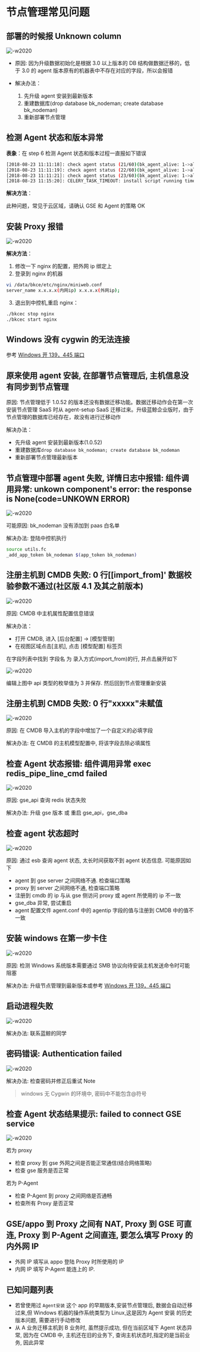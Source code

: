 # 节点管理常见问题

## 部署的时候报 Unknown column

![-w2020](../assets/15318834424275.png)

- 原因: 因为升级数据初始化是根据 3.0 以上版本的 DB 结构做数据迁移的，低于 3.0 的 agent 版本原有的机器表中不存在对应的字段，所以会报错

- 解决办法：
	1. 先升级 agent 安装到最新版本
	2. 重建数据库(drop database bk_nodeman; create database bk_nodeman)
	3. 重新部署节点管理

## 检测 Agent 状态和版本异常

**表象**：在 step 6 检测 Agent 状态和版本过程一直报如下错误

```bash
[2018-08-23 11:11:18]: check agent status (21/60)(bk_agent_alive: 1->alive, 0->dead):0
[2018-08-23 11:11:19]: check agent status (22/60)(bk_agent_alive: 1->alive, 0->dead):0
[2018-08-23 11:11:21]: check agent status (23/60)(bk_agent_alive: 1->alive, 0->dead):0
[2018-08-23 11:15:20]: CELERY_TASK_TIMEOUT: install script running timeout(600s)，install failed，please connect us
```

**解决方法**：

此种问题，常见于云区域，请确认 GSE 和 Agent 的策略 OK

## 安装 Proxy 报错

![-w2020](../assets/1535613920390.png)

**解决方法**：

1. 修改一下 nginx 的配置，把外网 ip 绑定上
2. 登录到 nginx 的机器

```bash
vi /data/bkce/etc/nginx/miniweb.conf
server_name x.x.x.x(内网ip) x.x.x.x(外网ip);
```

3. 退出到中控机,重启 nginx：

```bash
./bkcec stop nginx
./bkcec start nginx
```

## Windows 没有 cygwin 的无法连接

参考 [Windows 开 139，445 端口](6.0/节点管理/附录/smb.md)

## 原来使用 agent 安装, 在部署节点管理后, 主机信息没有同步到节点管理

原因: 节点管理低于 1.0.52 的版本还没有数据迁移功能。数据迁移动作会在第一次安装节点管理 SaaS 时从 agent-setup SaaS 迁移过来。升级蓝鲸企业版时，由于节点管理的数据库已经存在，故没有进行迁移动作

解决办法：

- 先升级 agent 安装到最新版本(1.0.52)
- 重建数据库`drop database bk_nodeman; create database bk_nodeman`
- 重新部署节点管理最新版本

## 节点管理中部署 agent 失败, 详情日志中报错: 组件调用异常: unkown component's error: the response is None(code=UNKOWN ERROR)

![-w2020](../assets/1535613594508.png)

可能原因: bk_nodeman 没有添加到 paas 白名单

解决办法: 登陆中控机执行

```bash
source utils.fc
_add_app_token bk_nodeman $(app_token bk_nodeman)
```

## 注册主机到 CMDB 失败: 0 行[[import_from]' 数据校验参数不通过(社区版 4.1 及其之前版本)

![-w2020](../assets/15318845967497.jpg)

原因: CMDB 中主机属性配置信息错误

解决办法：

- 打开 CMDB, 进入 [后台配置] -> [模型管理]
- 在视图区域点击[主机], 点击 [模型配置] 标签页

在字段列表中找到 字段名 为 录入方式(import_from)的行, 并点击展开如下

![-w2020](../assets/15318847114893.jpg)

编辑上图中 api 类型的枚举值为 3 并保存. 然后回到节点管理重新安装

## 注册主机到 CMDB 失败: 0 行"xxxxx"未赋值

![-w2020](../assets/15318848260214.png)

原因: 在 CMDB 导入主机的字段中增加了一个自定义的必填字段

解决办法: 在 CMDB 的主机模型配置中, 将该字段去除必填属性

## 检查 Agent 状态报错: 组件调用异常 exec redis_pipe_line_cmd failed

![-w2020](../assets/15318862302643.png)

原因: gse_api 查询 redis 状态失败

解决办法:
升级 gse 版本 或 重启 gse_api，gse_dba

## 检查 agent 状态超时

![-w2020](../assets/15318864938300.jpg)

原因: 通过 esb 查询 agent 状态, 太长时间获取不到 agent 状态信息. 可能原因如下

- agent 到 gse server 之间网络不通. 检查端口策略
- proxy 到 server 之间网络不通, 检查端口策略
- 注册到 cmdb 的 ip 与从 gse 侧访问 proxy 或 agent 所使用的 ip 不一致
- gse_dba 异常, 尝试重启
- agent 配置文件 agent.conf 中的 agentip 字段的值与注册到 CMDB 中的值不一致

## 安装 windows 在第一步卡住

![-w2020](../assets/15318885055901.jpg)

原因: 检测 Windows 系统版本需要通过 SMB 协议向待安装主机发送命令时可能阻塞

解决办法: 升级节点管理到最新版本或参考 [Windows 开 139，445 端口](6.0/节点管理/附录/smb.md)

## 启动进程失败

![-w2020](../assets/15315097172270.jpg)

解决办法: 联系蓝鲸的同学

## 密码错误: Authentication failed

![-w2020](../assets/1535612961429.png)

解决办法: 检查密码并修正后重试
Note

> windows 无 Cygwin 的环境中, 密码中不能包含@符号

## 检查 Agent 状态结果提示: failed to connect GSE service

![-w2020](../assets/1535612853368.png)

若为 proxy

- 检查 proxy 到 gse 外网之间是否能正常通信(结合网络策略)
- 检查 gse 服务是否正常

若为 P-Agent

- 检查 P-Agent 到 proxy 之间网络是否通畅
- 检查所有 Proxy 是否正常

## GSE/appo 到 Proxy 之间有 NAT, Proxy 到 GSE 可直连, Proxy 到 P-Agent 之间直连, 要怎么填写 Proxy 的内外网 IP

- 外网 IP 填写从 appo 登陆 Proxy 时所使用的 IP
- 内网 IP 填写 P-Agent 能连上的 IP.

## 已知问题列表

- 若曾使用过 `Agent安装` 这个 app 的早期版本,安装节点管理后, 数据会自动迁移过来,但 Windows 机器的操作系统类型为 Linux,这是因为 Agent 安装 的历史版本问题, 需要进行手动修改
- 从 A 业务迁移主机到 B 业务时, 虽然提示成功, 但在当前区域下 Agent 状态异常, 因为在 CMDB 中, 主机还在旧的业务下, 查询主机状态时,指定的是当前业务, 因此异常
